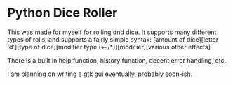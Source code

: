 # Python Dice Roller

This was made for myself for rolling dnd dice. It supports many different types of rolls, and supports a fairly simple syntax:
[amount of dice][letter 'd'][type of dice][modifier type (+-/*)][modifier][various other effects]

There is a built in help function, history function, decent error handling, etc.

I am planning on writing a gtk gui eventually, probably soon-ish.


